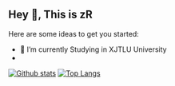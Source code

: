 ## Hey 👋, This is zR

Here are some ideas to get you started:

- 🔭 I’m currently Studying in XJTLU University
- 
[![Github stats](https://github-readme-stats.vercel.app/api?username=zRzRzRzRzRzRzR&show_icons=true&include_all_commits=true)](https://github.com/zRzRzRzRzRzRzR/github-readme-stats)
[![Top Langs](https://github-readme-stats.vercel.app/api/top-langs/?username=zRzRzRzRzRzRzR&layout=compact)](https://github.com/zRzRzRzRzRzRzR/github-readme-stats)
